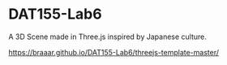 # DAT155-Lab6
A 3D Scene made in Three.js inspired by Japanese culture.

https://braaar.github.io/DAT155-Lab6/threejs-template-master/
